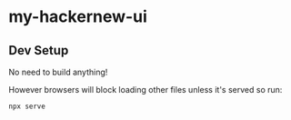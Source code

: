 # my-hackernew-ui

## Dev Setup

No need to build anything!

However browsers will block loading other files unless it's served so run:

`npx serve`
